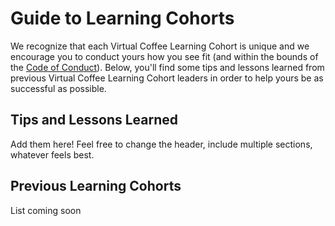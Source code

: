 # Guide to Learning Cohorts

We recognize that each Virtual Coffee Learning Cohort is unique and we encourage you to conduct yours how you see fit (and within the bounds of the [Code of Conduct](https://virtualcoffee.io/code-of-conduct)). Below, you'll find some tips and lessons learned from previous Virtual Coffee Learning Cohort leaders in order to help yours be as successful as possible.

## Tips and Lessons Learned

Add them here! Feel free to change the header, include multiple sections, whatever feels best.

## Previous Learning Cohorts

List coming soon
